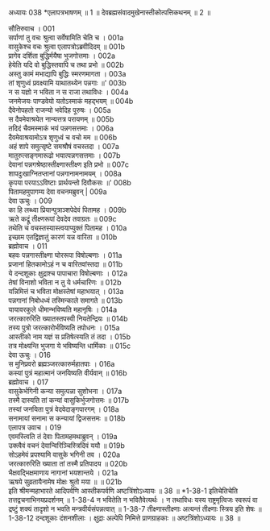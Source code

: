 अध्यायः 038
*एलापत्रभाषणम् ॥ 1 ॥ देवब्रह्मसंवादमुखेनास्तीकोत्पत्तिकथनम् ॥ 2 ॥ 

सौतिरुवाच । 	001  
सर्पाणां तु वचः श्रुत्वा सर्वेषामिति चेति च ।	001a  
वासुकेश्च वचः श्रुत्वा एलापत्रोऽब्रवीदिदम् ॥	001b  
प्रागेव दर्शिता बुद्धिर्मयैषा भुजगोत्तमाः ।	002a  
हेयेति यदि वो बुद्धिस्तवापि च तथा प्रभो ॥	002b  
अस्तु कामं मभाद्यापि बुद्धिः स्मरणमागता ।	003a  
तां शृणुध्वं प्रवक्ष्यामि याथातथ्येन पन्नगाः ॥\' 	003b  
न स यज्ञो न भविता न स राजा तथाविधः ।	004a  
जनमेजयः पाण्डवेयो यतोऽस्माकं महद्भयम् ॥	004b  
दैवेनोपहतो राजन्यो भवेदिह पूरुषः ।	005a  
स दैवमेवाश्रयेत नान्यत्तत्र परायणम् ॥	005b  
तदिदं चैवमस्माकं भयं पन्नगसत्तमाः ।	006a  
दैवमेवाश्रयामोऽत्र शृणुध्वं च वचो मम ॥	006b  
अहं शापे समुत्सृष्टे समश्रौषं वचस्तदा ।	007a  
मातुरुत्सङ्गमारूढो भयात्पन्नगसत्तमाः । 	007b  
देवानां पन्नगश्रेष्ठास्तीक्ष्णास्तीक्ष्ण इति प्रभो ॥ 	007c  
शापदुःखाग्नितप्तानां पन्नगानामनामयम् ।	008a  
कृपया परयाऽऽविष्टाः प्रार्थयन्तो दिवौकसः ॥\' 	008b  
पितामहमुपागम्य देवा वचनमब्रुवन् |	009a  
देवा ऊचुः । 	009  
का हि लब्ध्वा प्रियान्पुत्राञ्शपेदेवं पितामह ।	009b  
ऋते कद्रूं तीक्ष्णरूपां देवदेव तवाग्रतः ॥	009c  
तथेति च वचस्तस्यास्त्वयाप्युक्तं पितामह ।	010a  
इच्छाम एतद्विज्ञातुं कारणं यन्न वारिता ॥	010b  
ब्रह्मोवाच । 	011  
बहवः पन्नगास्तीक्ष्णा घोररूपा विषोल्बणाः ।	011a  
प्रजानां हितकामोऽहं न च वारितवांस्तदा ॥	011b  
ये दन्दशूकाः क्षुद्राश्च पापाचारा विषोल्बणाः ।	012a  
तेषां विनाशो भविता न तु ये धर्मचारिणः ॥	012b  
यन्निमित्तं च भविता मोक्षस्तेषां महाभयात् ।	013a  
पन्नगानां निबोधध्वं तस्मिन्काले समागते ॥	013b  
यायावरकुले धीमान्भविष्यति महानृषिः ।	014a  
जरत्कारुरिति ख्यातस्तपस्वी नियतेन्द्रियः ॥	014b  
तस्य पुत्रो जरत्कारोर्भविष्यति तपोधनः ।	015a  
आस्तीको नाम यज्ञं स प्रतिषेत्स्यति तं तदा । 	015b  
तत्र मोक्ष्यन्ति भुजगा ये भविष्यन्ति धार्मिकाः ॥ 	015c  
देवा ऊचुः । 	016  
स मुनिप्रवरो ब्रह्मञ्जरत्कारुर्महातपाः ।	016a  
कस्यां पुत्रं महात्मानं जनयिष्यति वीर्यवान् ॥	016b  
ब्रह्मोवाच । 	017  
वासुकेर्भगिनी कन्या समुत्पन्ना सुशोभना ।	017a  
तस्मै दास्यति तां कन्यां वासुकिर्भुजगोत्तमः ॥	017b  
तस्यां जनयिता पुत्रं वेदवेदाङ्गपारगम् ।	018a  
सनामायां सनामा स कन्यायां द्विजसत्तमः ॥ 	018b  
एलापत्र उवाच । 	019  
एवमस्त्विति तं देवाः पितामहमथाब्रुवन् ।	019a  
उक्त्वैवं वचनं देवान्विरिञ्चिस्त्रिदिवं ययौ ॥	019b  
सोऽहमेवं प्रपश्यामि वासुके भगिनी तव ।	020a  
जरत्कारुरिति ख्याता तां तस्मै प्रतिपादय ॥	020b  
भैक्षवद्भिक्षमाणाय नागानां भयशान्तये ।	021a  
ऋषये सुव्रतायैनामेष मोक्षः श्रुतो मया ॥ ॥	021b  
इति श्रीमन्महाभारते आदिपर्वणि आस्तीकपर्वणि अष्टत्रिंशोऽध्यायः ॥ 38 ॥ 
*1-38-1 इतिचेतिचेति तत्तद्वचनाभिनयप्रदर्शनम् ॥ 1-38-4 न भवितेति न भवितैवेत्यर्थः । न तथाविधः यस्य राष्ट्रमृत्विजः स्वरूपं वा द्रष्टुं शक्यं तादृशो न भवति मन्त्रवीर्यसंपन्नत्वात् ॥ 1-38-7 तीक्ष्णास्तीक्ष्णाः अत्यन्तं तीक्ष्णाः स्त्रिय इति शेषः ॥ 1-38-12 दन्दशूकाः दंशनशीलाः । क्षुद्राः अल्पेपि निमित्ते प्राणग्राहकाः ॥ अष्टत्रिंशोऽध्यायः ॥ 38 ॥ 
